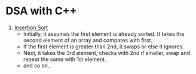 # DSA with C++

1. [Insertion Sort](./Insertion_Sort/main.cpp)
	- Initially, it assumes the first element is already sorted. It takes the second element of an array and compares with first. 
	- If the first element is greater than 2nd, it swaps or else it ignores. 
	- Next, it takes the 3rd element, checks with 2nd if smaller, swap and repeat the same with 1st element. 
	- and so on.. 
